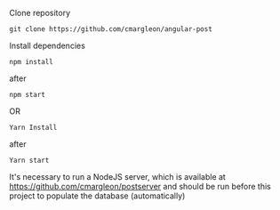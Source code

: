 

Clone repository

`git clone https://github.com/cmargleon/angular-post`

Install dependencies

`npm install`

after

`npm start`

OR

`Yarn Install`

after

`Yarn start`

It's necessary to run a NodeJS server, which is available at https://github.com/cmargleon/postserver and should be run before this project to populate the database (automatically)